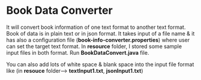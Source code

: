# Book Data Converter

It will convert book information of one text format to another text format. Book of data is in plain text or in json format. It takes input of a file name & it has also a configuration file (**book-info-converter.properties**) where user can set the target text format. In **resource** folder, I stored some sample input files in both format. Run **BookDataConvert.java** file.

You can also add lots of white space & blank space into the input file format like (in **resouce** folder--> **textInput1.txt**, **jsonInput1.txt**)